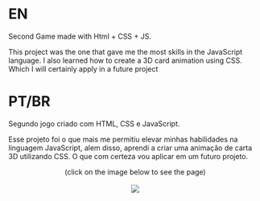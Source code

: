 # EN
Second Game made with Html + CSS + JS.

This project was the one that gave me the most skills in the JavaScript language. I also learned how to create a 3D card animation using CSS. Which I will certainly apply in a future project

# PT/BR

Segundo jogo criado com HTML, CSS e JavaScript.

Esse projeto foi o que mais me permitiu elevar minhas habilidades na linguagem JavaScript, alem disso, aprendi a criar uma animação de carta 3D utilizando CSS. O que com certeza vou aplicar em um futuro projeto.
<br>

<div align="center"> (click on the image below to see the page) </div>
<br>
<div align= "center">
<a href= https://ph-bicalho.github.io/memory-game>    
  <img src="https://user-images.githubusercontent.com/93494879/149800019-d966b85c-7234-4458-b946-866002c2abea.gif">
</a>
</div>
